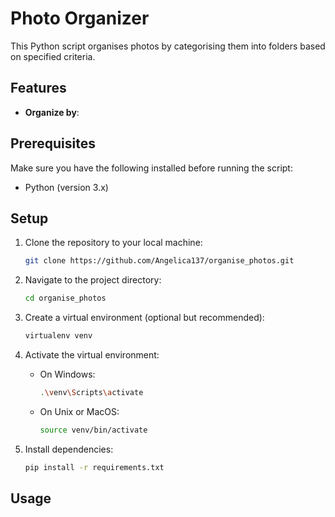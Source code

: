 # Photo Organizer

This Python script organises photos by categorising them into folders based on specified criteria.

## Features

- **Organize by**:

## Prerequisites

Make sure you have the following installed before running the script:

- Python (version 3.x)

## Setup

1. Clone the repository to your local machine:

    ```bash
    git clone https://github.com/Angelica137/organise_photos.git
    ```

2. Navigate to the project directory:

    ```bash
    cd organise_photos
    ```

3. Create a virtual environment (optional but recommended):

    ```bash
    virtualenv venv
    ```

4. Activate the virtual environment:

    - On Windows:

        ```bash
        .\venv\Scripts\activate
        ```

    - On Unix or MacOS:

        ```bash
        source venv/bin/activate
        ```

5. Install dependencies:

    ```bash
    pip install -r requirements.txt
    ```

## Usage

